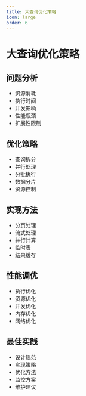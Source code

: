 ```yaml
---
title: 大查询优化策略
icon: large
order: 6
---
```


# 大查询优化策略

## 问题分析
- 资源消耗
- 执行时间
- 并发影响
- 性能瓶颈
- 扩展性限制

## 优化策略
- 查询拆分
- 并行处理
- 分批执行
- 数据分片
- 资源控制

## 实现方法
- 分页处理
- 流式处理
- 并行计算
- 临时表
- 结果缓存

## 性能调优
- 执行优化
- 资源优化
- 并发优化
- 内存优化
- 网络优化

## 最佳实践
- 设计规范
- 实现策略
- 优化方法
- 监控方案
- 维护建议
